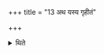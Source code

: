 +++
title = "13 अथ यस्य गृहीतं"

+++

<details><summary>थिते</summary>

13. If the moon rises after the oblation-material has been taken out (then one should perform) the same expiation, the same vow.
</details>
